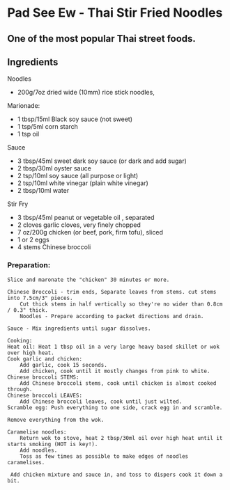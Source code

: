 # Pad See Ew - Thai Stir Fried Noodles
## One of the most popular Thai street foods. 



## Ingredients
Noodles
 - 200g/7oz dried wide (10mm) rice stick noodles,  

Marionade:
 - 1 tbsp/15ml Black soy sauce (not sweet)
 - 1 tsp/5ml corn starch
 - 1 tsp oil

Sauce
 - 3 tbsp/45ml sweet dark soy sauce (or dark and add sugar)
 - 2 tbsp/30ml oyster sauce
 - 2 tsp/10ml soy sauce (all purpose or light)
 - 2 tsp/10ml white vinegar (plain white vinegar)
 - 2 tbsp/10ml water

Stir Fry
 - 3 tbsp/45ml peanut or vegetable oil , separated
 - 2 cloves garlic cloves, very finely chopped
 - 7 oz/200g chicken (or beef, pork, firm tofu), sliced 
 - 1 or 2  eggs
 - 4 stems Chinese broccoli

### Preparation:
```
Slice and maronate the "chicken" 30 minutes or more.

Chinese Broccoli - trim ends, Separate leaves from stems. cut stems into 7.5cm/3" pieces.  
	Cut thick stems in half vertically so they're no wider than 0.8cm / 0.3" thick.
	Noodles - Prepare according to packet directions and drain. 
	
Sauce - Mix ingredients until sugar dissolves.

Cooking:
Heat oil: Heat 1 tbsp oil in a very large heavy based skillet or wok over high heat.
Cook garlic and chicken: 
	Add garlic, cook 15 seconds. 
	Add chicken, cook until it mostly changes from pink to white.
Chinese broccoli STEMS: 
	Add Chinese broccoli stems, cook until chicken is almost cooked through.
Chinese broccoli LEAVES: 
	Add Chinese broccoli leaves, cook until just wilted.
Scramble egg: Push everything to one side, crack egg in and scramble.

Remove everything from the wok.

Caramelise noodles: 
	Return wok to stove, heat 2 tbsp/30ml oil over high heat until it starts smoking (HOT is key!). 
	Add noodles.
	Toss as few times as possible to make edges of noodles caramelises.
	
 Add chicken mixture and sauce in, and toss to dispers cook it down a bit.
```
